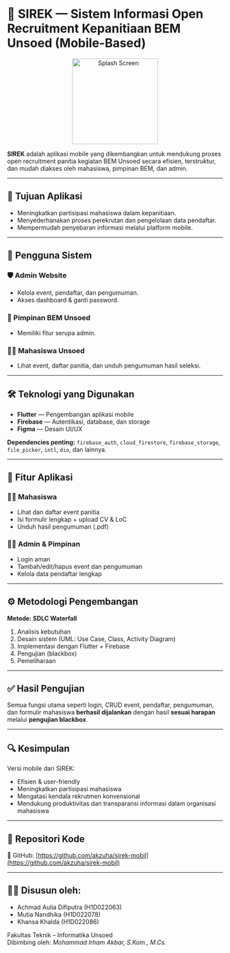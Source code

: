 # 📱 SIREK — Sistem Informasi Open Recruitment Kepanitiaan BEM Unsoed (Mobile-Based)

<p align="center">
  <img src="https://github.com/user-attachments/assets/3e30aea6-3c0c-440b-80ed-564c7aec311f" alt="Splash Screen" width="200" />
</p>

**SIREK** adalah aplikasi mobile yang dikembangkan untuk mendukung proses open recruitment panitia kegiatan BEM Unsoed secara efisien, terstruktur, dan mudah diakses oleh mahasiswa, pimpinan BEM, dan admin.

---

## 🎯 Tujuan Aplikasi
- Meningkatkan partisipasi mahasiswa dalam kepanitiaan.
- Menyederhanakan proses perekrutan dan pengelolaan data pendaftar.
- Mempermudah penyebaran informasi melalui platform mobile.

---

## 👥 Pengguna Sistem

### 🛡️ Admin Website
- Kelola event, pendaftar, dan pengumuman.
- Akses dashboard & ganti password.

### 🧭 Pimpinan BEM Unsoed
- Memiliki fitur serupa admin.

### 👨‍🎓 Mahasiswa Unsoed
- Lihat event, daftar panitia, dan unduh pengumuman hasil seleksi.

---

## 🛠️ Teknologi yang Digunakan
- **Flutter** — Pengembangan aplikasi mobile
- **Firebase** — Autentikasi, database, dan storage
- **Figma** — Desain UI/UX

**Dependencies penting:**
`firebase_auth`, `cloud_firestore`, `firebase_storage`, `file_picker`, `intl`, `dio`, dan lainnya.

---

## 📱 Fitur Aplikasi

### 👨‍🎓 Mahasiswa
- Lihat dan daftar event panitia
- Isi formulir lengkap + upload CV & LoC
- Unduh hasil pengumuman (.pdf)

### 🧑‍💼 Admin & Pimpinan
- Login aman
- Tambah/edit/hapus event dan pengumuman
- Kelola data pendaftar lengkap

---

## ⚙️ Metodologi Pengembangan
**Metode: SDLC Waterfall**
1. Analisis kebutuhan
2. Desain sistem (UML: Use Case, Class, Activity Diagram)
3. Implementasi dengan Flutter + Firebase
4. Pengujian (blackbox)
5. Pemeliharaan

---

## ✅ Hasil Pengujian
Semua fungsi utama seperti login, CRUD event, pendaftar, pengumuman, dan formulir mahasiswa **berhasil dijalankan** dengan hasil **sesuai harapan** melalui **pengujian blackbox**.

---

## 🔍 Kesimpulan
Versi mobile dari SIREK:
- Efisien & user-friendly
- Meningkatkan partisipasi mahasiswa
- Mengatasi kendala rekrutmen konvensional
- Mendukung produktivitas dan transparansi informasi dalam organisasi mahasiswa

---

## 📎 Repositori Kode
📁 GitHub: [https://github.com/akzuha/sirek-mobil](https://github.com/akzuha/sirek-mobil)

---

## 🧑‍🎓 Disusun oleh:
- Achmad Aulia Difiputra (H1D022063)  
- Mutia Nandhika (H1D022078)  
- Khansa Khalda (H1D022086)

Fakultas Teknik – Informatika Unsoed  
Dibimbing oleh: *Mohammad Irham Akbar, S.Kom., M.Cs.*
